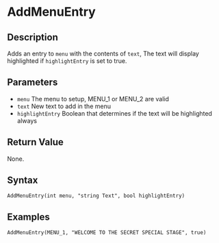 # AddMenuEntry

## Description
Adds an entry to `menu` with the contents of `text`, The text will display highlighted if `highlightEntry` is set to true.

## Parameters
- `menu`
The menu to setup, MENU_1 or MENU_2 are valid
- `text`
New text to add in the menu
- `highlightEntry`
Boolean that determines if the text will be highlighted always


## Return Value
None.

## Syntax
```
AddMenuEntry(int menu, "string Text", bool highlightEntry)
```

## Examples
```
AddMenuEntry(MENU_1, "WELCOME TO THE SECRET SPECIAL STAGE", true)
```